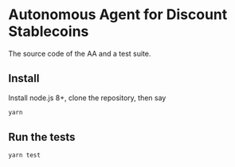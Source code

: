 # Autonomous Agent for Discount Stablecoins

The source code of the AA and a test suite.

## Install
Install node.js 8+, clone the repository, then say
```sh
yarn
```

## Run the tests
```sh
yarn test
```

